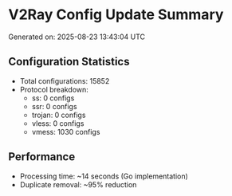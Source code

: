 # V2Ray Config Update Summary
Generated on: 2025-08-23 13:43:04 UTC

## Configuration Statistics
- Total configurations: 15852
- Protocol breakdown:
  - ss: 0 configs
  - ssr: 0 configs
  - trojan: 0 configs
  - vless: 0 configs
  - vmess: 1030 configs

## Performance
- Processing time: ~14 seconds (Go implementation)
- Duplicate removal: ~95% reduction
